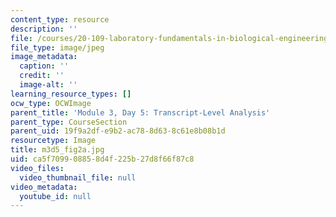```yaml
---
content_type: resource
description: ''
file: /courses/20-109-laboratory-fundamentals-in-biological-engineering-spring-2010/ca5f709908858d4f225b27d8f66f87c8_m3d5_fig2a.jpg
file_type: image/jpeg
image_metadata:
  caption: ''
  credit: ''
  image-alt: ''
learning_resource_types: []
ocw_type: OCWImage
parent_title: 'Module 3, Day 5: Transcript-Level Analysis'
parent_type: CourseSection
parent_uid: 19f9a2df-e9b2-ac78-8d63-8c61e8b08b1d
resourcetype: Image
title: m3d5_fig2a.jpg
uid: ca5f7099-0885-8d4f-225b-27d8f66f87c8
video_files:
  video_thumbnail_file: null
video_metadata:
  youtube_id: null
---
```

